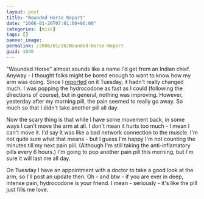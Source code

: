 ```yaml
---
layout: post
title: "Wounded Horse Report"
date: "2006-01-20T07:01:00+06:00"
categories: [misc]
tags: []
banner_image: 
permalink: /2006/01/20/Wounded-Horse-Report
guid: 1040
---
```


"Wounded Horse" almost sounds like a name I'd get from an Indian chief. Anyway - I thought folks might be bored enough to want to know how my arm was doing. Since I <a href="http://ray.camdenfamily.com/index.cfm/2006/1/17/If-I-was-a-horse-they-would-shoot-me">reported</a> on it Tuesday, it hadn't really changed much. I was popping the hydrocodone as fast as I could (following the directions of course), but in general, nothing was improving. However, yesterday after my morning pill, the pain seemed to really go away. So much so that I didn't take another pill all day.
<!--more-->
Now the scary thing is that while I have some movement back, in some ways I can't move the arm at all. I don't mean it hurts too much - I mean I can't move it. I'd say it was like a bad network connection to the muscle. I'm not quite sure what that means - but I guess I'm happy I'm not counting the minutes till my next pain pill. (Although I'm still taking the anti-inflamatory pills every 6 hours.) I'm going to pop another pain pill this morning, but I'm sure it will last me all day. 

On Tuesday I have an appointment with a doctor to take a good look at the arm, so I'll post an update then. Oh - and btw - if you are ever in deep, intense pain, hydrocodone is your friend. I mean - seriously - it's like the pill just fills me love.